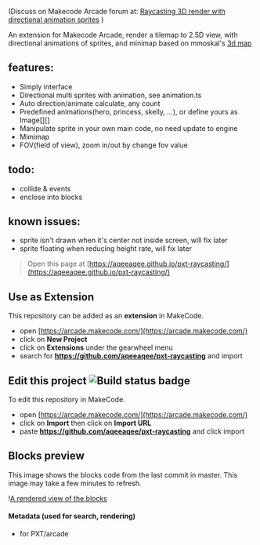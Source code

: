 (Discuss on Makecode Arcade forum at: 
[Raycasting 3D render with directional animation sprites](https://forum.makecode.com/t/raycasting-3d-render-with-directional-animation-sprites/12802) )

An extension for Makecode Arcade, render a tilemap to 2.5D view, with directional animations of sprites, and minimap
based on mmoskal's [3d map](https://forum.makecode.com/t/3d-raycasting-in-arcade/474)

## features:
* Simply interface
* Directional multi sprites with animation, see animation.ts
* Auto direction/animate calculate, any count
* Predefined animations(hero, princess, skelly, …), or define yours as Image[][]
* Manipulate sprite in your own main code, no need update to engine
* Mimimap
* FOV(field of view), zoom in/out by change fov value

## todo:
* collide & events
* enclose into blocks

## known issues:
* sprite isn't drawn when it's center not inside screen, will fix later
* sprite floating when reducing height rate, will fix later



> Open this page at [https://aqeeaqee.github.io/pxt-raycasting/](https://aqeeaqee.github.io/pxt-raycasting/)

## Use as Extension

This repository can be added as an **extension** in MakeCode.

* open [https://arcade.makecode.com/](https://arcade.makecode.com/)
* click on **New Project**
* click on **Extensions** under the gearwheel menu
* search for **https://github.com/aqeeaqee/pxt-raycasting** and import

## Edit this project ![Build status badge](https://github.com/aqeeaqee/pxt-raycasting/workflows/MakeCode/badge.svg)

To edit this repository in MakeCode.

* open [https://arcade.makecode.com/](https://arcade.makecode.com/)
* click on **Import** then click on **Import URL**
* paste **https://github.com/aqeeaqee/pxt-raycasting** and click import

## Blocks preview

This image shows the blocks code from the last commit in master.
This image may take a few minutes to refresh.

\![A rendered view of the blocks](https://github.com/aqeeaqee/pxt-raycasting/raw/master/.github/makecode/blocks.png)

#### Metadata (used for search, rendering)

* for PXT/arcade
<script src="https://makecode.com/gh-pages-embed.js"></script><script>makeCodeRender("{{ site.makecode.home_url }}", "{{ site.github.owner_name }}/{{ site.github.repository_name }}");</script>
